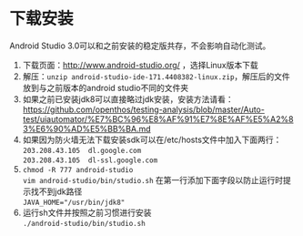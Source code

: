 # 下载安装   
Android Studio 3.0可以和之前安装的稳定版共存，不会影响自动化测试。
1. 下载页面：http://www.android-studio.org/ ，选择Linux版本下载
2. 解压：```unzip android-studio-ide-171.4408382-linux.zip```，解压后的文件放到与之前版本的android studio不同的文件夹
3. 如果之前已安装jdk8可以直接略过jdk安装，安装方法请看：https://github.com/openthos/testing-analysis/blob/master/Auto-test/uiautomator/%E7%BC%96%E8%AF%91%E7%8E%AF%E5%A2%83%E6%90%AD%E5%BB%BA.md
4. 如果因为防火墙无法下载安装sdk可以在/etc/hosts文件中加入下面两行：
```203.208.43.105  dl.google.com```   
```203.208.43.105  dl-ssl.google.com```
5. ```chmod -R 777 android-studio```   
```vim android-studio/bin/studio.sh```
在第一行添加下面字段以防止运行时提示找不到jdk路径   
```JAVA_HOME="/usr/bin/jdk8"```
6. 运行sh文件并按照之前习惯进行安装   
```./android-studio/bin/studio.sh```

